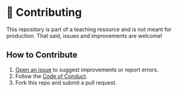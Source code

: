 # 🤝 Contributing

This repository is part of a teaching resource and is not meant for production. That said, issues and improvements are
welcome!

## How to Contribute

1. [Open an issue](https://gitlab.com/r8vnhill/dibs-astro/-/issues) to suggest improvements or report errors.
2. Follow the [Code of Conduct](./CODE_OF_CONDUCT.md).
3. Fork this repo and submit a pull request.
